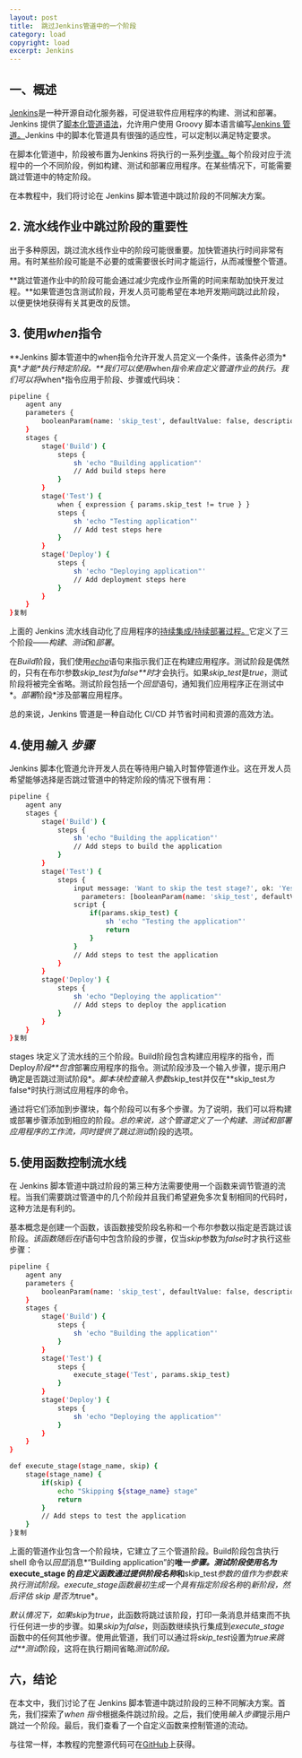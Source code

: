 ```yaml
---
layout: post
title:  跳过Jenkins管道中的一个阶段
category: load
copyright: load
excerpt: Jenkins
---
```


## 一、概述

[Jenkins](https://www.baeldung.com/linux/jenkins-install-run)是一种开源自动化服务器，可促进软件应用程序的构建、测试和部署。Jenkins 提供了[脚本化管道语法](https://www.jenkins.io/doc/book/pipeline/syntax/)，允许用户使用 Groovy 脚本语言编写[Jenkins 管道。](https://www.jenkins.io/pipeline/getting-started-pipelines/)Jenkins 中的脚本化管道具有很强的适应性，可以定制以满足特定要求。

在脚本化管道中，阶段被布置为Jenkins 将执行的一系列[步骤。](https://www.jenkins.io/doc/pipeline/steps/workflow-basic-steps/)每个阶段对应于流程中的一个不同阶段，例如构建、测试和部署应用程序。在某些情况下，可能需要跳过管道中的特定阶段。

在本教程中，我们将讨论在 Jenkins 脚本管道中跳过阶段的不同解决方案。

## 2. 流水线作业中跳过阶段的重要性

出于多种原因，跳过流水线作业中的阶段可能很重要。加快管道执行时间非常有用。有时某些阶段可能是不必要的或需要很长时间才能运行，从而减慢整个管道。

**跳过管道作业中的阶段可能会通过减少完成作业所需的时间来帮助加快开发过程。**如果管道包含测试阶段，开发人员可能希望在本地开发期间跳过此阶段，以便更快地获得有关其更改的反馈。

## 3. 使用*when*指令

**Jenkins 脚本管道中的when指令允许开发人员定义一个条件，该条件必须为\*真\**才能\*执行特定阶段。**我们可以使用*when*指令来自定义管道作业的执行。我们可以将*when*指令应用于阶段、步骤或代码块：

```bash
pipeline {
    agent any
    parameters {
        booleanParam(name: 'skip_test', defaultValue: false, description: 'Set to true to skip the test stage')
    }
    stages {
        stage('Build') {
            steps {
                sh 'echo "Building application"'
                // Add build steps here
            }
        }
        stage('Test') {
            when { expression { params.skip_test != true } }
            steps {
                sh 'echo "Testing application"'
                // Add test steps here
            }
        }
        stage('Deploy') {
            steps {
                sh 'echo "Deploying application"'
                // Add deployment steps here
            }
        }
    }
}复制
```

上面的 Jenkins 流水线自动化了应用程序的[持续集成/持续部署过程。](https://www.baeldung.com/cs/continuous-integration-deployment-delivery)它定义了三个阶段——*构建*、*测试*和*部署*。

在*Build*阶段，我们使用[*echo*](https://www.baeldung.com/linux/echo-command)语句来指示我们正在构建应用程序。测试阶段是偶然的，只有在布尔参数*skip_test*为*false**时*才会执行。如果*skip_test*是*true*，测试阶段将被完全省略。测试阶段包括一个*回显*语句，通知我们应用程序正在测试中*。*部署*阶段*涉及部署应用程序。

总的来说，Jenkins 管道是一种自动化 CI/CD 并节省时间和资源的高效方法。

## 4.使用*输入* *步骤*

Jenkins 脚本化管道允许开发人员在等待用户输入时暂停管道作业。这在开发人员希望能够选择是否跳过管道中的特定阶段的情况下很有用：

```bash
pipeline {
    agent any
    stages {
        stage('Build') {
            steps {
                sh 'echo "Building the application"'
                // Add steps to build the application
            }
        }
        stage('Test') {
            steps {
                input message: 'Want to skip the test stage?', ok: 'Yes',
                  parameters: [booleanParam(name: 'skip_test', defaultValue: false)], timeout: time(minutes: 5))
                script {
                    if(params.skip_test) {
                        sh 'echo "Testing the application"'
                        return
                    }
                }
                // Add steps to test the application
            }
        }
        stage('Deploy') {
            steps {
                sh 'echo "Deploying the application"'
                // Add steps to deploy the application
            }
        }
    }
}复制
```

stages 块定义了流水线的三个阶段。Build阶段包含构建应用程序的指令，而 Deploy*阶段**包含*部署应用程序的指令。测试阶段涉及一个输入步骤，提示用户确定是否跳过测试阶段*。*脚本块检查输入参数*skip_test并仅在**skip_test*为*false*时执行测试应用程序的命令。

通过将它们添加到步骤块，每个阶段可以有多个步骤。为了说明，我们可以将构建或部署步骤添加到相应的阶段。*总的来说，这个管道定义了一个构建、测试和部署应用程序的工作流，同时提供了跳过测试*阶段的选项。

## 5.使用函数控制流水线

在 Jenkins 脚本管道中跳过阶段的第三种方法需要使用一个函数来调节管道的流程。当我们需要跳过管道中的几个阶段并且我们希望避免多次复制相同的代码时，这种方法是有利的。

基本概念是创建一个函数，该函数接受阶段名称和一个布尔参数以指定是否跳过该阶段。*该函数随后在if*语句中包含阶段的步骤，仅当*skip*参数为*false*时才执行这些步骤：

```bash
pipeline {
    agent any
    parameters {
        booleanParam(name: 'skip_test', defaultValue: false, description: 'Set to true to skip the test stage')
    }
    stages {
        stage('Build') {
            steps {
                sh 'echo "Building the application"'
            }
        }
        stage('Test') {
            steps {
                execute_stage('Test', params.skip_test)
            }
        }
        stage('Deploy') {
            steps {
                sh 'echo "Deploying the application"'
            }
        }
    }
}

def execute_stage(stage_name, skip) {
    stage(stage_name) {
        if(skip) {
            echo "Skipping ${stage_name} stage"
            return
        }
        // Add steps to test the application
    }
}复制
```

上面的管道作业包含一个阶段块，它建立了三个管道阶段。Build阶段包含执行 shell 命令以*回显*消息*“Building application”的**唯一*步骤。测试阶段使用名为*execute_stage 的*自定义函数通过提供阶段名称*和**skip_test*参数的值作为参数来执行测试阶段。execute_stage函数最初生成一个具有指定阶段名称*的*新阶段，然后评估 skip 是否为*true*。

*默认情况下，如果skip*为*true*，此函数将跳过该阶段，打印一条消息并结束而不执行任何进一步的步骤。如果*skip*为*false*，则函数继续执行集成到*execute_stage*函数中的任何其他步骤。使用此管道，我们可以通过将*skip_test*设置为*true来跳过**测试*阶段，这将在执行期间省略*测试阶段。*

## 六，结论

在本文中，我们讨论了在 Jenkins 脚本管道中跳过阶段的三种不同解决方案。首先，我们探索了*when* *指令*根据条件跳过阶段。之后，我们使用*输入步骤*提示用户跳过一个阶段。最后，我们查看了一个自定义函数来控制管道的流动。

与往常一样，本教程的完整源代码可在[GitHub](https://github.com/tuyucheng7/taketoday-tutorial4j/tree/master/software.test/jenkins-modules/jenkins-jobs)上获得。
